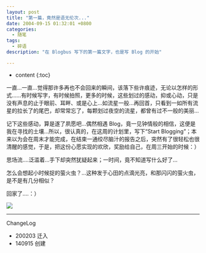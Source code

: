 ```yaml
---
layout: post
title: "第一篇，竟然是语无伦次..."
date: 2004-09-15 01:32:01 +0800
categories:
  - 随笔
tags:
  - 碎语 
description: "在 Blogbus 写下的第一篇文字，也是写 Blog 的开始"

---
```

* content
{:toc}

一直...一直...觉得那许多再也不会回来的瞬间，该落下些许痕迹，无论以怎样的形式......有时候写字，有时候拍照，更多的时候，这些划过的感动，抑或心动，只是没有声息的止于眼前、耳畔、或是心上...如流星一般...再回首，只看到一如所有流星的拉长了的尾巴，却常常忘了，每颗划过夜空的流星，都曾有过不一般的美丽...

记下这些感动，算是遂了夙愿吧...偶然相遇 Blog，竟一见钟情般的相信，这便是我在寻找的土壤...所以，很认真的，在这周的计划里，写下“Start Blogging”；本来以为会在周末才能完成，在结束一通绞尽脑汁的报告之后，突然有了很轻松也很清醒的感觉，于是，把这份心愿实现的欢欣，奖励给自己，在周三开始的时候：）

思场流....泛滥着...手下却突然犹疑起来；一时间，竟不知道写什么好了...

怎么会想起小时候捉的萤火虫？...这种发于心田的点滴光亮，和那闪闪的萤火虫，是不是有几分相似？

回家了....：）

![](https://nos.netease.com/knowledge/3db49483-ce09-4384-9eec-4963db7c0950)

----
ChangeLog

- 200203 迁入
- 140915 创建
